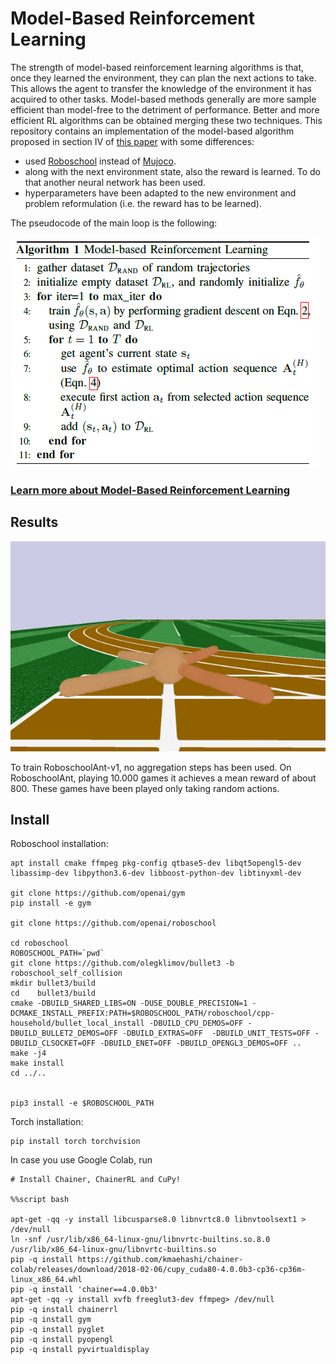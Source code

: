 # Model-Based Reinforcement Learning

The strength of model-based reinforcement learning algorithms is that, once they learned the environment, they can plan the next actions to take. This allows the agent to transfer the knowledge of the environment it has acquired to other tasks. Model-based methods generally are more sample efficient than model-free to the detriment of performance.
Better and more efficient RL algorithms can be obtained merging these two techniques.
This repository contains an implementation of the model-based algorithm proposed in section IV of [this paper](https://arxiv.org/pdf/1708.02596.pdf) with some differences:
- used [Roboschool](https://github.com/openai/roboschool) instead of [Mujoco](http://www.mujoco.org/).
- along with the next environment state, also the reward is learned. To do that another neural network has been used.
- hyperparameters have been adapted to the new environment and problem reformulation (i.e. the reward has to be learned).

The pseudocode of the main loop is the following:

![pseudocode](imgs/pseudocode.png)



### [Learn more about Model-Based Reinforcement Learning](https://github.com/andri27-ts/60_Days_RL_Challenge#week-7---model-based-reinforcement-learning)

## Results

![animation](imgs/animation.gif)

To train RoboschoolAnt-v1, no aggregation steps has been used.
On RoboschoolAnt, playing 10.000 games it achieves a mean reward of about 800. These games have been played only taking random actions.


## Install

Roboschool installation:
```
apt install cmake ffmpeg pkg-config qtbase5-dev libqt5opengl5-dev libassimp-dev libpython3.6-dev libboost-python-dev libtinyxml-dev

git clone https://github.com/openai/gym
pip install -e gym

git clone https://github.com/openai/roboschool

cd roboschool
ROBOSCHOOL_PATH=`pwd`
git clone https://github.com/olegklimov/bullet3 -b roboschool_self_collision
mkdir bullet3/build
cd    bullet3/build
cmake -DBUILD_SHARED_LIBS=ON -DUSE_DOUBLE_PRECISION=1 -DCMAKE_INSTALL_PREFIX:PATH=$ROBOSCHOOL_PATH/roboschool/cpp-household/bullet_local_install -DBUILD_CPU_DEMOS=OFF -DBUILD_BULLET2_DEMOS=OFF -DBUILD_EXTRAS=OFF  -DBUILD_UNIT_TESTS=OFF -DBUILD_CLSOCKET=OFF -DBUILD_ENET=OFF -DBUILD_OPENGL3_DEMOS=OFF ..
make -j4
make install
cd ../..


pip3 install -e $ROBOSCHOOL_PATH
```

Torch installation:
```
pip install torch torchvision
```

In case you use Google Colab, run

```
# Install Chainer, ChainerRL and CuPy!

%%script bash

apt-get -qq -y install libcusparse8.0 libnvrtc8.0 libnvtoolsext1 > /dev/null
ln -snf /usr/lib/x86_64-linux-gnu/libnvrtc-builtins.so.8.0 /usr/lib/x86_64-linux-gnu/libnvrtc-builtins.so
pip -q install https://github.com/kmaehashi/chainer-colab/releases/download/2018-02-06/cupy_cuda80-4.0.0b3-cp36-cp36m-linux_x86_64.whl
pip -q install 'chainer==4.0.0b3'
apt-get -qq -y install xvfb freeglut3-dev ffmpeg> /dev/null
pip -q install chainerrl
pip -q install gym
pip -q install pyglet
pip -q install pyopengl
pip -q install pyvirtualdisplay
```

